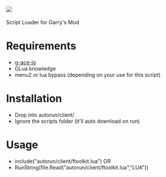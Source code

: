 ![](https://my.mixtape.moe/fefjeq.png)
=======
Script Loader for Garry's Mod

Requirements
=======
 - [g-ace-io](https://github.com/wyozi/g-ace-io/releases)
 - GLua knowledge
 - menu2 or lua bypass (depending on your use for this script)

Installation
=======
 - Drop into autorun/client/
 - Ignore the scripts folder (it'll auto download on run)

Usage
=======
 - include("autorun/client/ftoolkit.lua")
OR
 - RunString(file.Read("autorun/client/ftoolkit.lua","LUA"))